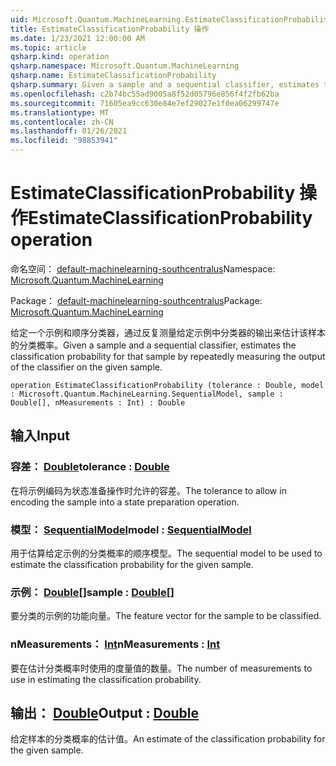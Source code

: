 ```yaml
---
uid: Microsoft.Quantum.MachineLearning.EstimateClassificationProbability
title: EstimateClassificationProbability 操作
ms.date: 1/23/2021 12:00:00 AM
ms.topic: article
qsharp.kind: operation
qsharp.namespace: Microsoft.Quantum.MachineLearning
qsharp.name: EstimateClassificationProbability
qsharp.summary: Given a sample and a sequential classifier, estimates the classification probability for that sample by repeatedly measuring the output of the classifier on the given sample.
ms.openlocfilehash: c2b74bc55ad9005a8f52d05796e856f4f2fb62ba
ms.sourcegitcommit: 71605ea9cc630e84e7ef29027e1f0ea06299747e
ms.translationtype: MT
ms.contentlocale: zh-CN
ms.lasthandoff: 01/26/2021
ms.locfileid: "98853941"
---
```

# <a name="estimateclassificationprobability-operation"></a><span data-ttu-id="28491-102">EstimateClassificationProbability 操作</span><span class="sxs-lookup"><span data-stu-id="28491-102">EstimateClassificationProbability operation</span></span>

<span data-ttu-id="28491-103">命名空间： [default-machinelearning-southcentralus](xref:Microsoft.Quantum.MachineLearning)</span><span class="sxs-lookup"><span data-stu-id="28491-103">Namespace: [Microsoft.Quantum.MachineLearning](xref:Microsoft.Quantum.MachineLearning)</span></span>

<span data-ttu-id="28491-104">Package： [default-machinelearning-southcentralus](https://nuget.org/packages/Microsoft.Quantum.MachineLearning)</span><span class="sxs-lookup"><span data-stu-id="28491-104">Package: [Microsoft.Quantum.MachineLearning](https://nuget.org/packages/Microsoft.Quantum.MachineLearning)</span></span>


<span data-ttu-id="28491-105">给定一个示例和顺序分类器，通过反复测量给定示例中分类器的输出来估计该样本的分类概率。</span><span class="sxs-lookup"><span data-stu-id="28491-105">Given a sample and a sequential classifier, estimates the classification probability for that sample by repeatedly measuring the output of the classifier on the given sample.</span></span>

```qsharp
operation EstimateClassificationProbability (tolerance : Double, model : Microsoft.Quantum.MachineLearning.SequentialModel, sample : Double[], nMeasurements : Int) : Double
```


## <a name="input"></a><span data-ttu-id="28491-106">输入</span><span class="sxs-lookup"><span data-stu-id="28491-106">Input</span></span>

### <a name="tolerance--double"></a><span data-ttu-id="28491-107">容差： [Double](xref:microsoft.quantum.lang-ref.double)</span><span class="sxs-lookup"><span data-stu-id="28491-107">tolerance : [Double](xref:microsoft.quantum.lang-ref.double)</span></span>

<span data-ttu-id="28491-108">在将示例编码为状态准备操作时允许的容差。</span><span class="sxs-lookup"><span data-stu-id="28491-108">The tolerance to allow in encoding the sample into a state preparation operation.</span></span>


### <a name="model--sequentialmodel"></a><span data-ttu-id="28491-109">模型： [SequentialModel](xref:Microsoft.Quantum.MachineLearning.SequentialModel)</span><span class="sxs-lookup"><span data-stu-id="28491-109">model : [SequentialModel](xref:Microsoft.Quantum.MachineLearning.SequentialModel)</span></span>

<span data-ttu-id="28491-110">用于估算给定示例的分类概率的顺序模型。</span><span class="sxs-lookup"><span data-stu-id="28491-110">The sequential model to be used to estimate the classification probability for the given sample.</span></span>


### <a name="sample--double"></a><span data-ttu-id="28491-111">示例： [Double](xref:microsoft.quantum.lang-ref.double)[]</span><span class="sxs-lookup"><span data-stu-id="28491-111">sample : [Double](xref:microsoft.quantum.lang-ref.double)[]</span></span>

<span data-ttu-id="28491-112">要分类的示例的功能向量。</span><span class="sxs-lookup"><span data-stu-id="28491-112">The feature vector for the sample to be classified.</span></span>


### <a name="nmeasurements--int"></a><span data-ttu-id="28491-113">nMeasurements： [Int](xref:microsoft.quantum.lang-ref.int)</span><span class="sxs-lookup"><span data-stu-id="28491-113">nMeasurements : [Int](xref:microsoft.quantum.lang-ref.int)</span></span>

<span data-ttu-id="28491-114">要在估计分类概率时使用的度量值的数量。</span><span class="sxs-lookup"><span data-stu-id="28491-114">The number of measurements to use in estimating the classification probability.</span></span>



## <a name="output--double"></a><span data-ttu-id="28491-115">输出： [Double](xref:microsoft.quantum.lang-ref.double)</span><span class="sxs-lookup"><span data-stu-id="28491-115">Output : [Double](xref:microsoft.quantum.lang-ref.double)</span></span>

<span data-ttu-id="28491-116">给定样本的分类概率的估计值。</span><span class="sxs-lookup"><span data-stu-id="28491-116">An estimate of the classification probability for the given sample.</span></span>